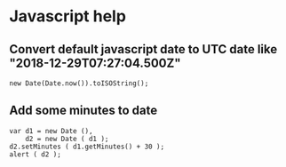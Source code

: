 # Javascript help

## Convert default javascript date to UTC date like "2018-12-29T07:27:04.500Z"
```
new Date(Date.now()).toISOString();
```


## Add some minutes to date 
```
var d1 = new Date (),
    d2 = new Date ( d1 );
d2.setMinutes ( d1.getMinutes() + 30 );
alert ( d2 );
```
